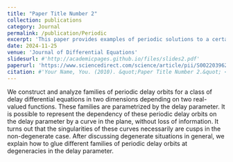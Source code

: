 ```yaml
---
title: "Paper Title Number 2"
collection: publications
category: Journal
permalink: /publication/Periodic
excerpt: 'This paper provides examples of periodic solutions to a certain class of two dimensional differential delay equations. We further investigate geometric properties of the families of solutions.'
date: 2024-11-25
venue: 'Journal of Differential Equations'
slidesurl: #'http://academicpages.github.io/files/slides2.pdf'
paperurl: 'https://www.sciencedirect.com/science/article/pii/S0022039624004431'
citation: #'Your Name, You. (2010). &quot;Paper Title Number 2.&quot; <i>Journal 1</i>. 1(2).'
---
```


We construct and analyze families of periodic delay orbits for a class of delay differential equations
in two dimensions depending on two real-valued functions. These families are parametrized by the delay
parameter. It is possible to represent the dependency of these periodic delay orbits on the delay parameter by
a curve in the plane, without loss of information. It turns out that the singularities of these curves necessarily
are cusps in the non-degenerate case. After discussing degenerate situations in general, we explain how to
glue different families of periodic delay orbits at degeneracies in the delay parameter.